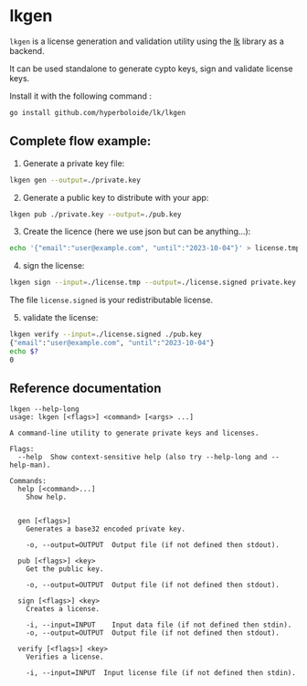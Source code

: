 # lkgen
`lkgen` is a license generation and validation utility using the [lk](https://github.com/hyperboloide/lk) library as a backend.

It can be used standalone to generate cypto keys, sign and validate license keys.

Install it with the following command :

```sh
go install github.com/hyperboloide/lk/lkgen
```

## Complete flow example:

1. Generate a private key file: 
```sh
lkgen gen --output=./private.key
```
2. Generate a public key to distribute with your app: 
```sh
lkgen pub ./private.key --output=./pub.key
```
3. Create the licence (here we use json but can be anything...): 
```sh
echo '{"email":"user@example.com", "until":"2023-10-04"}' > license.tmp
```
4. sign the license: 
```sh
lkgen sign --input=./license.tmp --output=./license.signed private.key
```
The file `license.signed` is your redistributable license.

5. validate the license:
```sh
lkgen verify --input=./license.signed ./pub.key
{"email":"user@example.com", "until":"2023-10-04"}
echo $?
0
```

## Reference documentation

```
lkgen --help-long
usage: lkgen [<flags>] <command> [<args> ...]

A command-line utility to generate private keys and licenses.

Flags:
  --help  Show context-sensitive help (also try --help-long and --help-man).

Commands:
  help [<command>...]
    Show help.


  gen [<flags>]
    Generates a base32 encoded private key.

    -o, --output=OUTPUT  Output file (if not defined then stdout).

  pub [<flags>] <key>
    Get the public key.

    -o, --output=OUTPUT  Output file (if not defined then stdout).

  sign [<flags>] <key>
    Creates a license.

    -i, --input=INPUT    Input data file (if not defined then stdin).
    -o, --output=OUTPUT  Output file (if not defined then stdout).

  verify [<flags>] <key>
    Verifies a license.

    -i, --input=INPUT  Input license file (if not defined then stdin).

```
